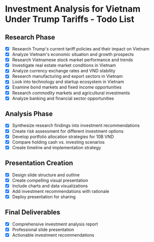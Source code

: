 # Investment Analysis for Vietnam Under Trump Tariffs - Todo List

## Research Phase
- [x] Research Trump's current tariff policies and their impact on Vietnam
- [x] Analyze Vietnam's economic situation and growth prospects
- [x] Research Vietnamese stock market performance and trends
- [x] Investigate real estate market conditions in Vietnam
- [x] Analyze currency exchange rates and VND stability
- [x] Research manufacturing and export sectors in Vietnam
- [x] Look into technology and startup ecosystem in Vietnam
- [x] Examine bond markets and fixed income opportunities
- [x] Research commodity markets and agricultural investments
- [x] Analyze banking and financial sector opportunities

## Analysis Phase
- [x] Synthesize research findings into investment recommendations
- [x] Create risk assessment for different investment options
- [x] Develop portfolio allocation strategies for 10B VND
- [x] Compare holding cash vs. investing scenarios
- [x] Create timeline and implementation strategy

## Presentation Creation
- [x] Design slide structure and outline
- [x] Create compelling visual presentation
- [x] Include charts and data visualizations
- [x] Add investment recommendations with rationale
- [x] Deploy presentation for sharing

## Final Deliverables
- [x] Comprehensive investment analysis report
- [x] Professional slide presentation
- [x] Actionable investment recommendations